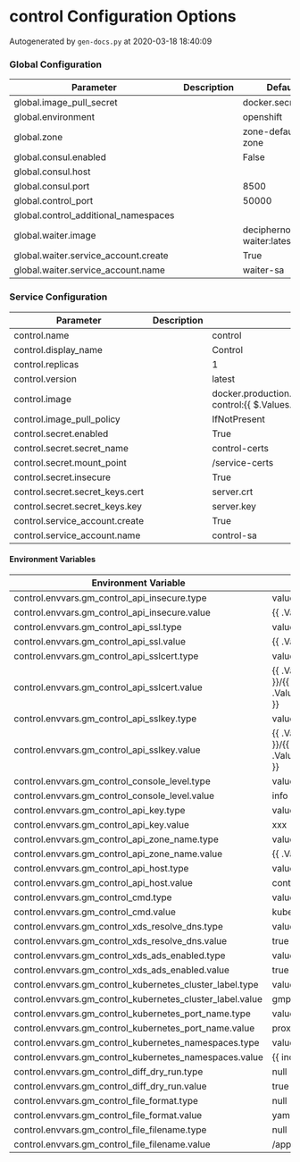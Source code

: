 # control Configuration Options

Autogenerated by `gen-docs.py` at 2020-03-18 18:40:09

### Global Configuration

|             Parameter              |Description|           Default           |
|------------------------------------|-----------|-----------------------------|
|global.image_pull_secret            |           |docker.secret                |
|global.environment                  |           |openshift                    |
|global.zone                         |           |zone-default-zone            |
|global.consul.enabled               |           |False                        |
|global.consul.host                  |           |                             |
|global.consul.port                  |           |                         8500|
|global.control_port                 |           |                        50000|
|global.control_additional_namespaces|           |                             |
|global.waiter.image                 |           |deciphernow/k8s-waiter:latest|
|global.waiter.service_account.create|           |True                         |
|global.waiter.service_account.name  |           |waiter-sa                    |

### Service Configuration

|           Parameter           |Description|                                          Default                                          |
|-------------------------------|-----------|-------------------------------------------------------------------------------------------|
|control.name                   |           |control                                                                                    |
|control.display_name           |           |Control                                                                                    |
|control.replicas               |           |                                                                                          1|
|control.version                |           |latest                                                                                     |
|control.image                  |           |docker.production.deciphernow.com/deciphernow/gm-control:{{ $.Values.control.version }}|
|control.image_pull_policy      |           |IfNotPresent                                                                               |
|control.secret.enabled         |           |True                                                                                       |
|control.secret.secret_name     |           |control-certs                                                                              |
|control.secret.mount_point     |           |/service-certs                                                                             |
|control.secret.insecure        |           |True                                                                                       |
|control.secret.secret_keys.cert|           |server.crt                                                                                 |
|control.secret.secret_keys.key |           |server.key                                                                                 |
|control.service_account.create |           |True                                                                                       |
|control.service_account.name   |           |control-sa                                                                                 |

#### Environment Variables

|                  Environment Variable                   |                                       Default                                        |
|---------------------------------------------------------|--------------------------------------------------------------------------------------|
|control.envvars.gm_control_api_insecure.type             |value                                                                                 |
|control.envvars.gm_control_api_insecure.value            |{{ .Values.control.secret.insecure }}                                                 |
|control.envvars.gm_control_api_ssl.type                  |value                                                                                 |
|control.envvars.gm_control_api_ssl.value                 |{{ .Values.control.secret.enabled }}                                                  |
|control.envvars.gm_control_api_sslcert.type              |value                                                                                 |
|control.envvars.gm_control_api_sslcert.value             |{{ .Values.control.secret.mount_point }}/{{ .Values.control.secret.secret_keys.cert }}|
|control.envvars.gm_control_api_sslkey.type               |value                                                                                 |
|control.envvars.gm_control_api_sslkey.value              |{{ .Values.control.secret.mount_point }}/{{ .Values.control.secret.secret_keys.key }} |
|control.envvars.gm_control_console_level.type            |value                                                                                 |
|control.envvars.gm_control_console_level.value           |info                                                                                  |
|control.envvars.gm_control_api_key.type                  |value                                                                                 |
|control.envvars.gm_control_api_key.value                 |xxx                                                                                   |
|control.envvars.gm_control_api_zone_name.type            |value                                                                                 |
|control.envvars.gm_control_api_zone_name.value           |{{ .Values.global.zone }}                                                             |
|control.envvars.gm_control_api_host.type                 |value                                                                                 |
|control.envvars.gm_control_api_host.value                |control-api:5555                                                                      |
|control.envvars.gm_control_cmd.type                      |value                                                                                 |
|control.envvars.gm_control_cmd.value                     |kubernetes                                                                            |
|control.envvars.gm_control_xds_resolve_dns.type          |value                                                                                 |
|control.envvars.gm_control_xds_resolve_dns.value         |true                                                                                  |
|control.envvars.gm_control_xds_ads_enabled.type          |value                                                                                 |
|control.envvars.gm_control_xds_ads_enabled.value         |true                                                                                  |
|control.envvars.gm_control_kubernetes_cluster_label.type |value                                                                                 |
|control.envvars.gm_control_kubernetes_cluster_label.value|gmproxy                                                                              |
|control.envvars.gm_control_kubernetes_port_name.type     |value                                                                                 |
|control.envvars.gm_control_kubernetes_port_name.value    |proxy                                                                                 |
|control.envvars.gm_control_kubernetes_namespaces.type    |value                                                                                 |
|control.envvars.gm_control_kubernetes_namespaces.value   |{{ include "control.namespaces" . }}                                                  |
|control.envvars.gm_control_diff_dry_run.type             |null                                                                                  |
|control.envvars.gm_control_diff_dry_run.value            |true                                                                                  |
|control.envvars.gm_control_file_format.type              |null                                                                                  |
|control.envvars.gm_control_file_format.value             |yaml                                                                                  |
|control.envvars.gm_control_file_filename.type            |null                                                                                  |
|control.envvars.gm_control_file_filename.value           |/app/routes.yaml                                                                      |


